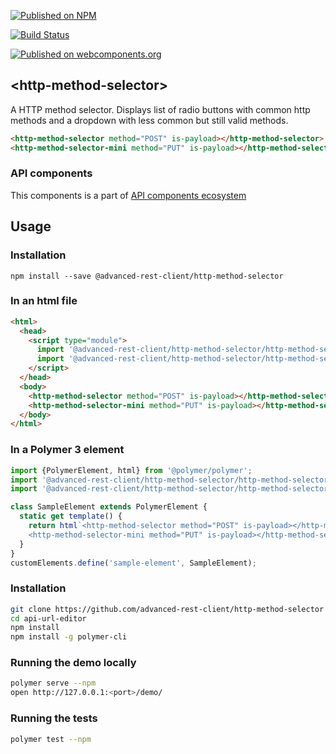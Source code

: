 [![Published on NPM](https://img.shields.io/npm/v/@advanced-rest-client/http-method-selector.svg)](https://www.npmjs.com/package/@advanced-rest-client/http-method-selector)

[![Build Status](https://travis-ci.org/advanced-rest-client/http-method-selector.svg?branch=stage)](https://travis-ci.org/advanced-rest-client/http-method-selector)

[![Published on webcomponents.org](https://img.shields.io/badge/webcomponents.org-published-blue.svg)](https://www.webcomponents.org/element/advanced-rest-client/http-method-selector)

## &lt;http-method-selector&gt;

A HTTP method selector. Displays list of radio buttons with common
http methods and a dropdown with less common but still valid methods.

```html
<http-method-selector method="POST" is-payload></http-method-selector>
<http-method-selector-mini method="PUT" is-payload></http-method-selector-mini>
```

### API components

This components is a part of [API components ecosystem](https://elements.advancedrestclient.com/)

## Usage

### Installation
```
npm install --save @advanced-rest-client/http-method-selector
```

### In an html file

```html
<html>
  <head>
    <script type="module">
      import '@advanced-rest-client/http-method-selector/http-method-selector.js';
      import '@advanced-rest-client/http-method-selector/http-method-selector-mini.js';
    </script>
  </head>
  <body>
    <http-method-selector method="POST" is-payload></http-method-selector>
    <http-method-selector-mini method="PUT" is-payload></http-method-selector-mini>
  </body>
</html>
```

### In a Polymer 3 element

```js
import {PolymerElement, html} from '@polymer/polymer';
import '@advanced-rest-client/http-method-selector/http-method-selector.js';
import '@advanced-rest-client/http-method-selector/http-method-selector-mini.js';

class SampleElement extends PolymerElement {
  static get template() {
    return html`<http-method-selector method="POST" is-payload></http-method-selector>
    <http-method-selector-mini method="PUT" is-payload></http-method-selector-mini>`;
  }
}
customElements.define('sample-element', SampleElement);
```

### Installation

```sh
git clone https://github.com/advanced-rest-client/http-method-selector
cd api-url-editor
npm install
npm install -g polymer-cli
```

### Running the demo locally

```sh
polymer serve --npm
open http://127.0.0.1:<port>/demo/
```

### Running the tests
```sh
polymer test --npm
```
